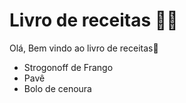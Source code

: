 # Livro de receitas :man_cook:

Olá, Bem vindo ao livro de receitas:wave:

- Strogonoff de Frango
- Pavê
- Bolo de cenoura​

